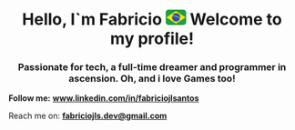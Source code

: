 <h1 align="center">Hello, I`m Fabricio <img src="br.png" width="36px" style="border-radius: 5px"> Welcome to my profile!</h1>
<h3 align="center">Passionate for tech, a full-time dreamer and programmer in ascension. Oh, and i love Games too!</h3>

**Follow me:**
**www.linkedin.com/in/fabriciojlsantos**

Reach me on: **fabriciojls.dev@gmail.com**

